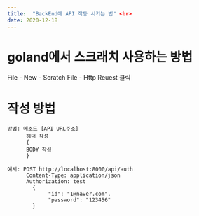 ```yaml
---
title:  "BackEnd에 API 작동 시키는 법" <br>
date: 2020-12-18
---
```


# goland에서 스크래치 사용하는 방법
File - New - Scratch File - Http Reuest 클릭

# 작성 방법
```
방법: 메소드 [API URL주소]
      헤더 작성
      {
      BODY 작성
      }

예시: POST http://localhost:8000/api/auth
      Content-Type: application/json
      Authorization: test
        {
             "id": "1@naver.com",
             "password": "123456"
        }
```
